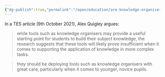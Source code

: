 ```yaml
---
{"dg-publish":true,"permalink":"/open/education/are-knowledge-organisers-useful/"}
---
```

In a TES article (9th October 2021), Alex Quigley argues:

>while tools such as knowledge organisers may provide a useful starting point for students to build their subject knowledge, the research suggests that these tools will likely prove insufficient when it comes to supporting the application of knowledge in more complex tasks.

>they should be deploying tools such as knowledge organisers with great care, particularly when it comes to younger, novice pupils. 